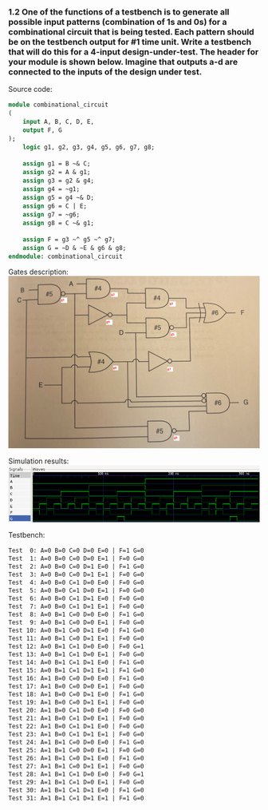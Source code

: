 ### 1.2 One of the functions of a testbench is to generate all possible input patterns (combination of 1s and 0s) for a combinational circuit that is being tested. Each pattern should be on the testbench output for #1 time unit. Write a testbench that will do this for a 4-input design-under-test. The header for your module is shown below. Imagine that outputs a-d are connected to the inputs of the design under test.

Source code:
```sv
module combinational_circuit
(
    input A, B, C, D, E,
    output F, G
);
    logic g1, g2, g3, g4, g5, g6, g7, g8;

    assign g1 = B ~& C;
    assign g2 = A & g1;
    assign g3 = g2 & g4;
    assign g4 = ~g1;
    assign g5 = g4 ~& D;
    assign g6 = C | E;
    assign g7 = ~g6;
    assign g8 = C ~& g1;
    
    assign F = g3 ~^ g5 ~^ g7;
    assign G = ~D & ~E & g6 & g8; 
endmodule: combinational_circuit
```

Gates description:
![](images/gates.png)

Simulation results:
![](images/sim.png)

Testbench:
```
Test  0: A=0 B=0 C=0 D=0 E=0 | F=1 G=0
Test  1: A=0 B=0 C=0 D=0 E=1 | F=0 G=0
Test  2: A=0 B=0 C=0 D=1 E=0 | F=1 G=0
Test  3: A=0 B=0 C=0 D=1 E=1 | F=0 G=0
Test  4: A=0 B=0 C=1 D=0 E=0 | F=0 G=0
Test  5: A=0 B=0 C=1 D=0 E=1 | F=0 G=0
Test  6: A=0 B=0 C=1 D=1 E=0 | F=0 G=0
Test  7: A=0 B=0 C=1 D=1 E=1 | F=0 G=0
Test  8: A=0 B=1 C=0 D=0 E=0 | F=1 G=0
Test  9: A=0 B=1 C=0 D=0 E=1 | F=0 G=0
Test 10: A=0 B=1 C=0 D=1 E=0 | F=1 G=0
Test 11: A=0 B=1 C=0 D=1 E=1 | F=0 G=0
Test 12: A=0 B=1 C=1 D=0 E=0 | F=0 G=1
Test 13: A=0 B=1 C=1 D=0 E=1 | F=0 G=0
Test 14: A=0 B=1 C=1 D=1 E=0 | F=1 G=0
Test 15: A=0 B=1 C=1 D=1 E=1 | F=1 G=0
Test 16: A=1 B=0 C=0 D=0 E=0 | F=1 G=0
Test 17: A=1 B=0 C=0 D=0 E=1 | F=0 G=0
Test 18: A=1 B=0 C=0 D=1 E=0 | F=1 G=0
Test 19: A=1 B=0 C=0 D=1 E=1 | F=0 G=0
Test 20: A=1 B=0 C=1 D=0 E=0 | F=0 G=0
Test 21: A=1 B=0 C=1 D=0 E=1 | F=0 G=0
Test 22: A=1 B=0 C=1 D=1 E=0 | F=0 G=0
Test 23: A=1 B=0 C=1 D=1 E=1 | F=0 G=0
Test 24: A=1 B=1 C=0 D=0 E=0 | F=1 G=0
Test 25: A=1 B=1 C=0 D=0 E=1 | F=0 G=0
Test 26: A=1 B=1 C=0 D=1 E=0 | F=1 G=0
Test 27: A=1 B=1 C=0 D=1 E=1 | F=0 G=0
Test 28: A=1 B=1 C=1 D=0 E=0 | F=0 G=1
Test 29: A=1 B=1 C=1 D=0 E=1 | F=0 G=0
Test 30: A=1 B=1 C=1 D=1 E=0 | F=1 G=0
Test 31: A=1 B=1 C=1 D=1 E=1 | F=1 G=0
```